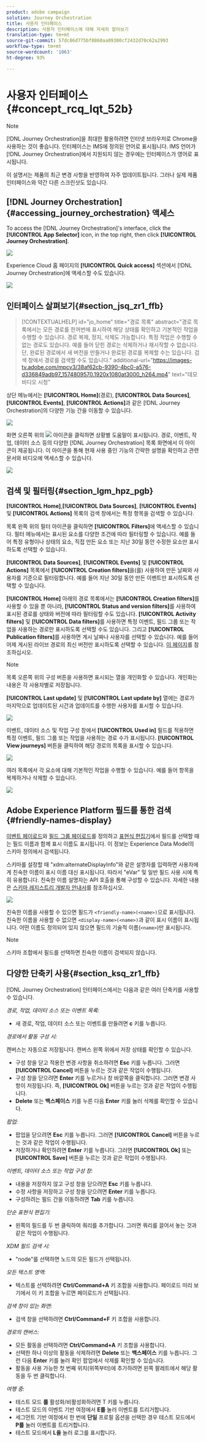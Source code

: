 ```yaml
---
product: adobe campaign
solution: Journey Orchestration
title: 사용자 인터페이스
description: 사용자 인터페이스에 대해 자세히 알아보기
translation-type: tm+mt
source-git-commit: 57dc86d775bf8860aa09300cf2432d70c62a2993
workflow-type: tm+mt
source-wordcount: '1063'
ht-degree: 93%

---
```



# 사용자 인터페이스{#concept_rcq_lqt_52b}

>[!NOTE]
>
>[!DNL Journey Orchestration]을 최대한 활용하려면 인터넷 브라우저로 Chrome을 사용하는 것이 좋습니다. 인터페이스는 IMS에 정의된 언어로 표시됩니다. IMS 언어가 [!DNL Journey Orchestration]에서 지원되지 않는 경우에는 인터페이스가 영어로 표시됩니다.
>
>이 설명서는 제품의 최근 변경 사항을 반영하여 자주 업데이트됩니다. 그러나 실제 제품 인터페이스와 약간 다른 스크린샷도 있습니다.

## [!DNL Journey Orchestration]{#accessing_journey_orchestration} 액세스

To access the [!DNL Journey Orchestration]&#39;s interface, click the **[!UICONTROL App Selector]** icon, in the top right, then click **[!UICONTROL Journey Orchestration]**.

![](../assets/journey1.png)

Experience Cloud 홈 페이지의 **[!UICONTROL Quick access]** 섹션에서 [!DNL Journey Orchestration]에 액세스할 수도 있습니다.

![](../assets/journey1bis.png)

## 인터페이스 살펴보기{#section_jsq_zr1_ffb}

>[!CONTEXTUALHELP]
>id="jo_home"
>title="경로 목록"
>abstract="경로 목록에서는 모든 경로를 한꺼번에 표시하여 해당 상태를 확인하고 기본적인 작업을 수행할 수 있습니다. 경로 복제, 정지, 삭제도 가능합니다. 특정 작업은 수행할 수 없는 경로도 있습니다. 예를 들어 닫힌 경로는 삭제하거나 재시작할 수 없습니다. 단, 완료된 경로에서 새 버전을 만들거나 완료된 경로를 복제할 수는 있습니다. 검색 창에서 경로를 검색할 수도 있습니다."
>additional-url="https://images-tv.adobe.com/mpcv3/38af62cb-9390-4bc0-a576-d336849adb97_1574809570.1920x1080at3000_h264.mp4" text="데모 비디오 시청"

상단 메뉴에서는 **[!UICONTROL Home]**(경로), **[!UICONTROL Data Sources]**, **[!UICONTROL Events]**, **[!UICONTROL Actions]**&#x200B;과 같은 [!DNL Journey Orchestration]의 다양한 기능 간을 이동할 수 있습니다.

![](../assets/journey2.png)

화면 오른쪽 위의 ![](../assets/icon-context.png) 아이콘을 클릭하면 상황별 도움말이 표시됩니다. 경로, 이벤트, 작업, 데이터 소스 등의 다양한 [!DNL Journey Orchestration] 목록 화면에서 이 아이콘이 제공됩니다. 이 아이콘을 통해 현재 사용 중인 기능의 간략한 설명을 확인하고 관련 문서와 비디오에 액세스할 수 있습니다.

![](../assets/journey2bis.png)

## 검색 및 필터링{#section_lgm_hpz_pgb}

**[!UICONTROL Home]**,**[!UICONTROL Data Sources]**, **[!UICONTROL Events]** 및 **[!UICONTROL Actions]** 목록의 검색 창에서는 특정 항목을 검색할 수 있습니다.

목록 왼쪽 위의 필터 아이콘을 클릭하면 **[!UICONTROL Filters]**&#x200B;에 액세스할 수 있습니다. 필터 메뉴에서는 표시된 요소를 다양한 조건에 따라 필터링할 수 있습니다. 예를 들어 특정 유형이나 상태의 요소, 직접 만든 요소 또는 지난 30일 동안 수정한 요소만 표시하도록 선택할 수 있습니다.

**[!UICONTROL Data Sources]**, **[!UICONTROL Events]** 및 **[!UICONTROL Actions]** 목록에서 **[!UICONTROL Creation filters]**&#x200B;을(를) 사용하여 만든 날짜와 사용자를 기준으로 필터링합니다. 예를 들어 지난 30일 동안 만든 이벤트만 표시하도록 선택할 수 있습니다.

**[!UICONTROL Home]** 아래의 경로 목록에서는 **[!UICONTROL Creation filters]**&#x200B;를 사용할 수 있을 뿐 아니라, **[!UICONTROL Status and version filters]**&#x200B;를 사용하여 표시된 경로를 상태와 버전에 따라 필터링할 수도 있습니다. **[!UICONTROL Activity filters]** 및 **[!UICONTROL Data filters]**&#x200B;를 사용하면 특정 이벤트, 필드 그룹 또는 작업을 사용하는 경로만 표시하도록 선택할 수도 있습니다. 그리고 **[!UICONTROL Publication filters]**&#x200B;를 사용하면 게시 날짜나 사용자를 선택할 수 있습니다. 예를 들어 어제 게시된 라이브 경로의 최신 버전만 표시하도록 선택할 수 있습니다. [이 페이지](../building-journeys/using-the-journey-designer.md)를 참조하십시오.

>[!NOTE]
>
>목록 오른쪽 위의 구성 버튼을 사용하면 표시되는 열을 개인화할 수 있습니다. 개인화는 내용은 각 사용자별로 저장됩니다.

**[!UICONTROL Last update]** 및 **[!UICONTROL Last update by]** 열에는 경로가 마지막으로 업데이트된 시간과 업데이트를 수행한 사용자를 표시할 수 있습니다.

![](../assets/journey74.png)

이벤트, 데이터 소스 및 작업 구성 창에서 **[!UICONTROL Used in]** 필드를 적용하면 특정 이벤트, 필드 그룹 또는 작업을 사용하는 경로 수가 표시됩니다. **[!UICONTROL View journeys]** 버튼을 클릭하여 해당 경로의 목록을 표시할 수 있습니다.

![](../assets/journey3bis.png)

여러 목록에서 각 요소에 대해 기본적인 작업을 수행할 수 있습니다. 예를 들어 항목을 복제하거나 삭제할 수 있습니다.

![](../assets/journey4.png)

## Adobe Experience Platform 필드를 통한 검색 {#friendly-names-display}

[이벤트 페이로드](../event/defining-the-payload-fields.md)와 [필드 그룹 페이로드](../datasource/field-groups.md)를 정의하고 [표현식 편집기](../expression/expressionadvanced.md)에서 필드를 선택할 때는 필드 이름과 함께 표시 이름도 표시됩니다. 이 정보는 Experience Data Model의 스키마 정의에서 검색됩니다.

스키마를 설정할 때 &quot;xdm:alternateDisplayInfo&quot;와 같은 설명자를 입력하면 사용자에게 친숙한 이름이 표시 이름 대신 표시됩니다. 따라서 &quot;eVar&quot; 및 일반 필드 사용 시에 특히 유용합니다. 친숙한 이름 설명자는 API 호출을 통해 구성할 수 있습니다. 자세한 내용은 [스키마 레지스트리 개발자 안내서](https://docs.adobe.com/content/help/ko-KR/experience-platform/xdm/api/getting-started.html)를 참조하십시오.

![](../assets/xdm-from-descriptors.png)

친숙한 이름을 사용할 수 있으면 필드가 `<friendly-name>(<name>)`으로 표시됩니다. 친숙한 이름을 사용할 수 없으면 `<display-name>(<name>)`과 같이 표시 이름이 표시됩니다. 어떤 이름도 정의되어 있지 않으면 필드의 기술적 이름(`<name>`)만 표시됩니다.

>[!NOTE]
>
>스키마 조합에서 필드를 선택하면 친숙한 이름이 검색되지 않습니다.

## 다양한 단축키 사용{#section_ksq_zr1_ffb}

[!DNL Journey Orchestration] 인터페이스에서는 다음과 같은 여러 단축키를 사용할 수 있습니다.

_경로, 작업, 데이터 소스 또는 이벤트 목록:_

* 새 경로, 작업, 데이터 소스 또는 이벤트를 만들려면 **c** 키를 누릅니다.

_경로에서 활동 구성 시:_

캔버스는 자동으로 저장됩니다. 캔버스 왼쪽 위에서 저장 상태를 확인할 수 있습니다.

* 구성 창을 닫고 적용한 변경 사항을 취소하려면 **Esc** 키를 누릅니다. 그러면 **[!UICONTROL Cancel]** 버튼을 누르는 것과 같은 작업이 수행됩니다.
* 구성 창을 닫으려면 **Enter** 키를 누르거나 창 바깥쪽을 클릭합니다. 그러면 변경 사항이 저장됩니다. 즉, **[!UICONTROL Ok]** 버튼을 누르는 것과 같은 작업이 수행됩니다.
* **Delete** 또는 **백스페이스** 키를 누른 다음 **Enter** 키를 눌러 삭제를 확인할 수 있습니다.

_팝업:_

* 팝업을 닫으려면 **Esc** 키를 누릅니다. 그러면 **[!UICONTROL Cancel]** 버튼을 누르는 것과 같은 작업이 수행됩니다.
* 저장하거나 확인하려면 **Enter** 키를 누릅니다. 그러면 **[!UICONTROL Ok]** 또는 **[!UICONTROL Save]** 버튼을 누르는 것과 같은 작업이 수행됩니다.

_이벤트, 데이터 소스 또는 작업 구성 창:_

* 내용을 저장하지 않고 구성 창을 닫으려면 **Esc** 키를 누릅니다.
* 수정 사항을 저장하고 구성 창을 닫으려면 **Enter** 키를 누릅니다.
* 구성하려는 필드 간을 이동하려면 **Tab** 키를 누릅니다.

_단순 표현식 편집기:_

* 왼쪽의 필드를 두 번 클릭하여 쿼리를 추가합니다. 그러면 쿼리를 끌어서 놓는 것과 같은 작업이 수행됩니다.

_XDM 필드 검색 시:_

* &quot;node&quot;를 선택하면 노드의 모든 필드가 선택됩니다.

_모든 텍스트 영역:_

* 텍스트를 선택하려면 **Ctrl/Command+A** 키 조합을 사용합니다. 페이로드 미리 보기에서 이 키 조합을 누르면 페이로드가 선택됩니다.

_검색 창이 있는 화면:_

* 검색 창을 선택하려면 **Ctrl/Command+F** 키 조합을 사용합니다.

_경로의 캔버스:_

* 모든 활동을 선택하려면 **Ctrl/Command+A** 키 조합을 사용합니다.
* 선택한 하나 이상의 활동을 삭제하려면 **Delete** 또는 **백스페이스** 키를 누릅니다. 그런 다음 **Enter** 키를 눌러 확인 팝업에서 삭제를 확인할 수 있습니다.
* 활동을 사용 가능한 첫 번째 위치(위쪽부터)에 추가하려면 왼쪽 팔레트에서 해당 활동을 두 번 클릭합니다.

_여행 중:_

* 테스트 모드 **를** 활성화/비활성화하려면 T 키를 누릅니다.
* 테스트 모드의 이벤트 기반 여정에서 **E를** 눌러 이벤트를 트리거합니다.
* 세그먼트 기반 여정에서 한 번에 **단일** 프로필 옵션을 선택한 경우 테스트 모드에서 **P를** 눌러 이벤트를 트리거합니다.
* 테스트 모드에서 **L을** 눌러 로그를 표시합니다.

